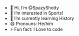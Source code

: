 - 👋 Hi, I’m @SpazyShotty
- 👀 I’m interested in Sports!
- 🌱 I’m currently learning History
- 😄 Pronouns: He/him
- ⚡ Fun fact: I Love to code
